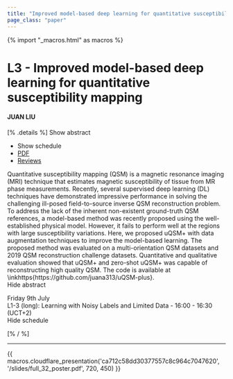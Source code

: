 ```yaml
---
title: "Improved model-based deep learning for quantitative susceptibility mapping"
page_class: "paper"
---
```


{% import "_macros.html" as macros %}

# L3 - Improved model-based deep learning for quantitative susceptibility mapping

#### JUAN LIU

[% .details %]
<a class="toggle_visibility" data-selector=".abstract" data-level="3">Show abstract</a>
- <a class="toggle_visibility" data-selector=".schedule" data-level="3">Show schedule</a>
- <a href="/proceedings/liu21a.pdf">PDF</a>
- <a href="https://openreview.net/forum?id=Y7koM_09Cme">Reviews</a>

<p>
    <span class="abstract">
        Quantitative susceptibility mapping (QSM) is a magnetic resonance imaging (MRI) technique that estimates magnetic susceptibility of tissue from MR phase measurements. Recently, several supervised deep learning (DL) techniques have demonstrated impressive performance in solving the challenging ill-posed field-to-source inverse QSM reconstruction problem. To address the lack of the inherent non-existent ground-truth QSM references, a model-based method was recently proposed using the well-established physical model. However, it fails to perform well at the regions with large susceptibility variations. Here, we proposed uQSM+ with data augmentation techniques to improve the model-based learning. The proposed method was evaluated on a multi-orientation QSM datasets and 2019 QSM reconstruction challenge datasets. Quantitative and qualitative evaluation showed that uQSM+ and zero-shot uQSM+ was capable of reconstructing high quality QSM. The code is available at \inkhttps{https://github.com/juana313/uQSM-plus}.
        <br>
        <span class="actions"><a class="toggle_visibility" data-level="2">Hide abstract</a></span>
    </span>
</p>

<p>
    <span class="schedule">
         Friday 9th July<br>L1-3 (long): Learning with Noisy Labels and Limited Data - 16:00 - 16:30 (UCT+2)
        <br>
        <span class="actions"><a class="toggle_visibility" data-level="2">Hide schedule</a></span>
    </span>
</p>

[% / %]


---

{{ macros.cloudflare_presentation('ca712c58dd30377557c8c964c7047620', '/slides/full_32_poster.pdf', 720, 450) }}

